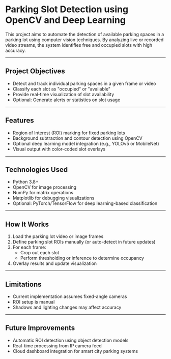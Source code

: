 # Parking Slot Detection using OpenCV and Deep Learning

This project aims to automate the detection of available parking spaces in a parking lot using computer vision techniques. By analyzing live or recorded video streams, the system identifies free and occupied slots with high accuracy.

---

## Project Objectives

- Detect and track individual parking spaces in a given frame or video
- Classify each slot as "occupied" or "available"
- Provide real-time visualization of slot availability
- Optional: Generate alerts or statistics on slot usage

---

## Features

- Region of Interest (ROI) marking for fixed parking lots
- Background subtraction and contour detection using OpenCV
- Optional deep learning model integration (e.g., YOLOv5 or MobileNet)
- Visual output with color-coded slot overlays

---
## Technologies Used

- Python 3.8+
- OpenCV for image processing
- NumPy for matrix operations
- Matplotlib for debugging visualizations
- Optional: PyTorch/TensorFlow for deep learning-based classification

---

## How It Works

1. Load the parking lot video or image frames
2. Define parking slot ROIs manually (or auto-detect in future updates)
3. For each frame:
   - Crop out each slot
   - Perform thresholding or inference to determine occupancy
4. Overlay results and update visualization

---

## Limitations

- Current implementation assumes fixed-angle cameras
- ROI setup is manual
- Shadows and lighting changes may affect accuracy

---

## Future Improvements

- Automatic ROI detection using object detection models
- Real-time processing from IP camera feed
- Cloud dashboard integration for smart city parking systems
